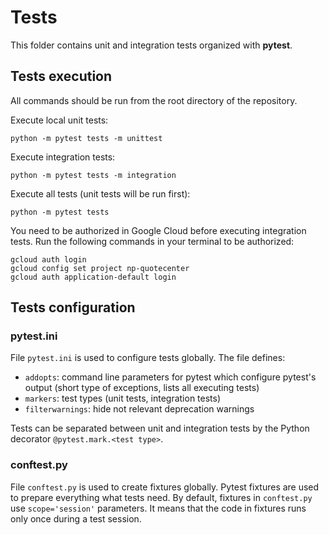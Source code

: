 # Tests

This folder contains unit and integration tests organized with **pytest**.

## Tests execution

All commands should be run from the root directory of the repository.

Execute local unit tests:

```
python -m pytest tests -m unittest
```

Execute integration tests:
```
python -m pytest tests -m integration
```

Execute all tests (unit tests will be run first):
```
python -m pytest tests
```

You need to be authorized in Google Cloud before executing integration tests.
Run the following commands in your terminal to be authorized:
```
gcloud auth login
gcloud config set project np-quotecenter
gcloud auth application-default login
```

## Tests configuration

### pytest.ini

File `pytest.ini` is used to configure tests globally. 
The file defines:
- `addopts`: command line parameters for pytest which configure pytest's output (short type of exceptions, lists all executing tests)
- `markers`: test types (unit tests, integration tests)
- `filterwarnings`: hide not relevant deprecation warnings

Tests can be separated between unit and integration tests by the Python decorator `@pytest.mark.<test type>`.

### conftest.py

File `conftest.py` is used to create fixtures globally. Pytest fixtures are used to prepare everything what tests need.
By default, fixtures in `conftest.py` use `scope='session'` parameters. 
It means that the code in fixtures runs only once during a test session.
